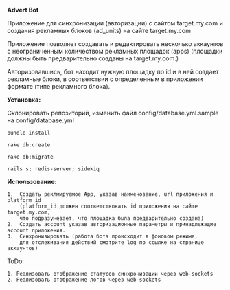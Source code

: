 **Advert Bot**

Приложение для синхронизации (авторизации) с сайтом target.my.com и создания рекламных блоков (ad_units) на сайте target.my.com

Приложение позволяет создавать и редактировать несколько аккаунтов с неограниченным количеством рекламных площадок (apps) (площадки должны быть предварительно созданы на target.my.com.)

Авторизовавшись, бот находит нужную площадку по id и в ней создает рекламные блоки, в соответствии с определенным в приложении формате (типе рекламного блока).


**Установка:**

Склонировать репозиторий, изменить файл config/database.yml.sample на config/database.yml

```
bundle install 

rake db:create 

rake db:migrate

rails s; redis-server; sidekiq
```

**Использование:**
```
1.  Создать реклмируемое App, указав наименование, url приложения и platform_id 
    (platform_id должен соответствовать id приложения на сайте target.my.com, 
    что подразумевает, что площадка была предварительно создана)
2.  Создать account указав авторизационные параметры и принадлежащие account приложения.
3.  Синхронизировать (работа бота происходит в фоновом режиме, 
    для отслеживания действий смотрите log по ссылке на странице аккаунтов)
```

ToDo:
```
1. Реализовать отображение статусов синхронизации через web-sockets
2. Реализовать отображение логов через web-sockets
```
